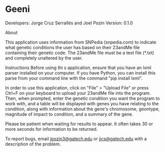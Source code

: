 # Geeni
Developers: Jorge Cruz Serrallés and Joel Pozin
Version: 0.1.0

About

This application uses information from SNPedia (snpedia.com) to indicate what genetic
conditions the user has based on their 23andMe file containing their genetic code.
The 23andMe file must be a text file (*.txt) and completely unaltered by the user.

Instructions
Before using thi
s application, ensure that you have an lxml parser installed on
your computer. If you have Python, you can install this parse from your command
line with the command "pip install lxml".


In order to use this application, click on "File" > "Upload File" or press
Ctrl+F on your keyboard to upload your 23andMe file into the program. Then,
when prompted, enter the genetic condition you want the program to work with,
and a table will be displayed with genes you have relating to the condition, along
with information about the gene's chromosome, geontype, magnitude of impact to
condition, and a summary of the gene.


Please be patient when waiting for results to appear. It often takes 30 or more
seconds for information to be returned.


To report bugs, email jpozin3@gatech.edu or jjcs@gatech.edu with a description of
the problem.
